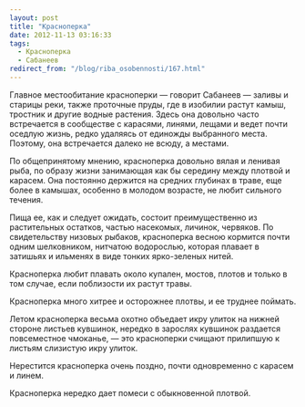 ```yaml
---
layout: post
title: "Красноперка"
date: 2012-11-13 03:16:33
tags:
  - Красноперка
  - Сабанеев
redirect_from: "/blog/riba_osobennosti/167.html"
---
```

Главное местообитание красноперки — говорит Сабанеев — заливы и старицы
реки, также проточные пруды, где в изобилии растут камыш, тростник и
другие водные растения. Здесь она довольно часто встречается в
сообществе с карасями, линями, лещами и ведет почти оседлую жизнь, редко
удаляясь от единожды выбранного места. Поэтому, она встречается далеко
не всюду, а местами.

По общепринятому мнению, красноперка довольно вялая и ленивая рыба, по
образу жизни занимающая как бы середину между плотвой и карасем. Она
постоянно держится на средних глубинах в траве, еще более в камышах,
особенно в молодом возрасте, не любит сильного течения.

Пища ее, как и следует ожидать, состоит преимущественно из растительных
остатков, частью насекомых, личинок, червяков. По свидетельству низовых
рыбаков, красноперка весною кормится почти одним шелковником, нитчатою
водорослью, которая плавает в затишьях и ильменях в виде тонких
ярко-зеленых нитей.

Красноперка любит плавать около купален, мостов, плотов и только в том
случае, если поблизости их растут травы.

Красноперка много хитрее и осторожнее плотвы, и ее труднее поймать.

Летом красноперка весьма охотно объедает икру улиток на нижней стороне
листьев кувшинок, нередко в зарослях кувшинок раздается повсеместное
чмоканье, — это красноперки счищают прилипшую к листьям слизистую икру
улиток.

Нерестится красноперка очень поздно, почти одновременно с карасем и
линем.

Красноперка нередко дает помеси с обыкновенной плотвой.
